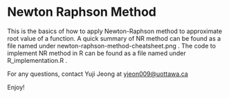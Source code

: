 # Newton Raphson Method
This is the basics of how to apply Newton-Raphson method to approximate root value of a function.
A quick summary of NR method can be found as a file named under newton-raphson-method-cheatsheet.png .
The code to implement NR method in R can be found as a file named under R_implementation.R .

For any questions, contact Yuji Jeong at yjeon009@uottawa.ca

Enjoy!
